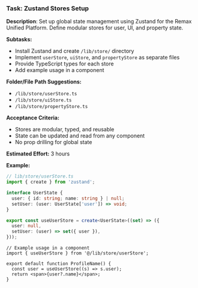 ### Task: Zustand Stores Setup

**Description**: Set up global state management using Zustand for the Remax Unified Platform. Define modular stores for user, UI, and property state.

**Subtasks:**
- Install Zustand and create `/lib/store/` directory
- Implement `userStore`, `uiStore`, and `propertyStore` as separate files
- Provide TypeScript types for each store
- Add example usage in a component

**Folder/File Path Suggestions:**
- `/lib/store/userStore.ts`
- `/lib/store/uiStore.ts`
- `/lib/store/propertyStore.ts`

**Acceptance Criteria:**
- Stores are modular, typed, and reusable
- State can be updated and read from any component
- No prop drilling for global state

**Estimated Effort:** 3 hours

**Example:**
```ts
// lib/store/userStore.ts
import { create } from 'zustand';

interface UserState {
  user: { id: string; name: string } | null;
  setUser: (user: UserState['user']) => void;
}

export const useUserStore = create<UserState>((set) => ({
  user: null,
  setUser: (user) => set({ user }),
}));
```
```tsx
// Example usage in a component
import { useUserStore } from '@/lib/store/userStore';

export default function ProfileName() {
  const user = useUserStore((s) => s.user);
  return <span>{user?.name}</span>;
}
```